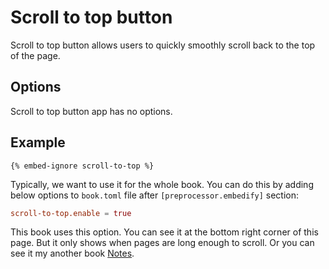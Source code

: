 # Scroll to top button

Scroll to top button allows users to quickly smoothly scroll back to the top of the page.

## Options

Scroll to top button app has no options.

## Example

```text
{% embed-ignore scroll-to-top %}
```

Typically, we want to use it for the whole book. You can do this by adding below options to `book.toml` file after `[preprocessor.embedify]` section:

```toml
scroll-to-top.enable = true
```

This book uses this option. You can see it at the bottom right corner of this page. But it only shows when pages are long enough to scroll. Or you can see it my another book [Notes](https://mr-addict.github.io/notes).
